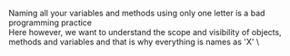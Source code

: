 Naming all your variables and methods using only one letter is a bad programming practice \
Here however, we want to understand the scope and visibility of objects, methods and variables and that is why 
everything is names as 'X' \
